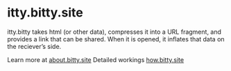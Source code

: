 # itty.bitty.site

itty.bitty takes html (or other data), compresses it into a URL fragment, and provides a link that can be shared. When it is opened, it inflates that data on the reciever’s side.

Learn more at [about.bitty.site](http://about.bitty.site)
Detailed workings [how.bitty.site](http://how.bitty.site)

